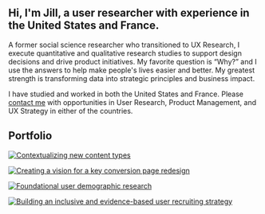 ## Hi, I'm Jill, a user researcher with experience in the United States and France.

A former social science researcher who transitioned to UX Research, I execute quantitative and qualitative research studies to support design decisions and drive product initiatives. My favorite question is “Why?” and I use the answers to help make people's lives easier and better. My greatest strength is transforming data into strategic principles and business impact. 

I have studied and worked in both the United States and France. Please [contact me](https://docs.google.com/forms/d/e/1FAIpQLSdaM0dB94QPEt9lZqslmL7no4zA9TQ5sY0UnriuiNYZ7fjk-w/viewform?usp=sf_link) with opportunities in User Research, Product Management, and UX Strategy in either of the countries. 

## Portfolio
[![Contextualizing new content types](https://raw.githubusercontent.com/jillkt13/jillkt13.github.io/master/images/P1.jpg "Contextualizing new content types")](https://jillkt13.github.io/sample_page)

[![Creating a vision for a key conversion page redesign](https://raw.githubusercontent.com/jillkt13/jillkt13.github.io/master/images/P2.jpg "Creating a vision for a key conversion page redesign")](https://jillkt13.github.io/urp_redesign)

[![Foundational user demographic research](https://raw.githubusercontent.com/jillkt13/jillkt13.github.io/master/images/P3.jpg "Foundational user demographic research")](https://jillkt13.github.io/demographic_survey)

[![Building an inclusive and evidence-based user recruiting strategy](https://raw.githubusercontent.com/jillkt13/jillkt13.github.io/master/images/P4.jpg "Building an inclusive and evidence-based user recruiting strategy")](https://jillkt13.github.io/recruiting_strategy)
